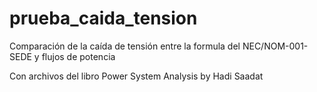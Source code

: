 # prueba_caida_tension
Comparación de la caída de tensión entre la formula del NEC/NOM-001-SEDE y flujos de potencia

Con archivos del libro Power System Analysis by Hadi Saadat
